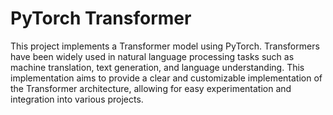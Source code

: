 # PyTorch Transformer

This project implements a Transformer model using PyTorch. Transformers have been widely used in natural language processing tasks such as machine translation, text generation, and language understanding. This implementation aims to provide a clear and customizable implementation of the Transformer architecture, allowing for easy experimentation and integration into various projects.

